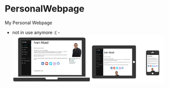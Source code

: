 PersonalWebpage
===============

My Personal Webpage

- not in use anymore :( -
![alt tag](https://raw.githubusercontent.com/ElectNewt/PersonalWebpage/master/assets/img/ivanabad.png)
